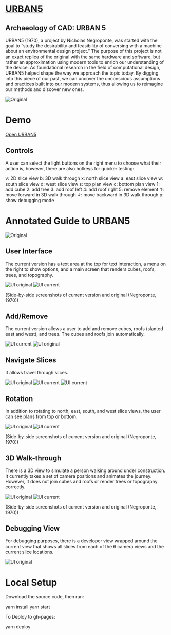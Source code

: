 # [URBAN5](https://c0delab.github.io/URBAN5/)

## Archaeology of CAD: URBAN 5

URBAN5 (1970), a project by Nicholas Negroponte, was started with the goal to “study the desirability and feasibility of conversing with a machine about an environmental design project.” The purpose of this project is not an exact replica of the original with the same hardware and software, but rather an approximation using modern tools to enrich our understanding of the device. As foundational research in the field of computational design, URBAN5 helped shape the way we approach the topic today. By digging into this piece of our past, we can uncover the unconscious assumptions and practices built into our modern systems, thus allowing us to reimagine our methods and discover new ones.

![Original](https://github.com/c0deLab/URBAN5/blob/master/docs/imgs/hardware.png?raw=true)


# Demo

[Open URBAN5](https://c0delab.github.io/URBAN5/)

## Controls

A user can select the light buttons on the right menu to choose what their action is, however, there are also hotkeys for quicker testing:

v: 2D slice view
b: 3D walk through
x: north slice view
a: east slice view
w: south slice view
d: west slice view
s: top plan view
c: bottom plan view
1: add cube
2: add tree
3: add roof left
4: add roof right
5: remove element
↑: move forward in 3D walk through
↓: move backward in 3D walk through
p: show debugging mode


# Annotated Guide to URBAN5

![Original](https://github.com/c0deLab/URBAN5/blob/master/docs/imgs/original.png?raw=true)

## User Interface

The current version has a text area at the top for text interaction, a menu on the right to show options, and a main screen that renders cubes, roofs, trees, and topography.

![UI original](https://github.com/c0deLab/URBAN5/blob/master/docs/imgs/slice.png?raw=true)
![UI current](https://github.com/c0deLab/URBAN5/blob/master/docs/imgs/slice_scrn.png?raw=true)

(Side-by-side screenshots of current version and original (Negroponte, 1970))

## Add/Remove

The current version allows a user to add and remove cubes, roofs (slanted east and west), and trees. The cubes and roofs join automatically.

![UI current](https://github.com/c0deLab/URBAN5/blob/master/docs/imgs/slice4.png?raw=true)
![UI original](https://github.com/c0deLab/URBAN5/blob/master/docs/imgs/slice3.png?raw=true)


## Navigate Slices

It allows travel through slices.

![UI original](https://github.com/c0deLab/URBAN5/blob/master/docs/imgs/slice0.png?raw=true)
![UI current](https://github.com/c0deLab/URBAN5/blob/master/docs/imgs/slice1.png?raw=true)
![UI current](https://github.com/c0deLab/URBAN5/blob/master/docs/imgs/slice2.png?raw=true)


## Rotation

In addition to rotating to north, east, south, and west slice views, the user can see plans from top or bottom.

![UI original](https://github.com/c0deLab/URBAN5/blob/master/docs/imgs/plan.png?raw=true)
![UI current](https://github.com/c0deLab/URBAN5/blob/master/docs/imgs/plan_scrn.png?raw=true)

(Side-by-side screenshots of current version and original (Negroponte, 1970))

## 3D Walk-through

There is a 3D view to simulate a person walking around under construction. It currently takes a set of camera positions and animates the journey. However, it does not join cubes and roofs or render trees or topography correctly.

![UI original](https://github.com/c0deLab/URBAN5/blob/master/docs/imgs/3d_walkthrough.png?raw=true)
![UI current](https://github.com/c0deLab/URBAN5/blob/master/docs/imgs/3d_walkthrough_scrn.png?raw=true)

(Side-by-side screenshots of current version and original (Negroponte, 1970))

## Debugging View

For debugging purposes, there is a developer view wrapped around the current view that shows all slices from each of the 6 camera views and the current slice locations.

![UI original](https://github.com/c0deLab/URBAN5/blob/master/docs/imgs/debug.png?raw=true)


# Local Setup

Download the source code, then run:

yarn install
yarn start

To Deploy to gh-pages:

yarn deploy

